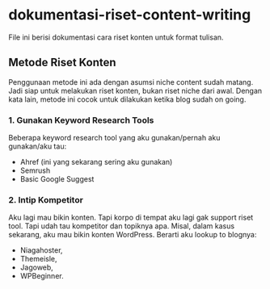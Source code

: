 # dokumentasi-riset-content-writing
File ini berisi dokumentasi cara riset konten untuk format tulisan. 

## Metode Riset Konten
Penggunaan metode ini ada dengan asumsi niche content sudah matang. Jadi siap untuk melakukan riset konten, bukan riset niche dari awal. Dengan kata lain, metode ini cocok untuk dilakukan ketika blog sudah on going. 

### 1. Gunakan Keyword Research Tools
Beberapa keyword research tool yang aku gunakan/pernah aku gunakan/aku tau:
- Ahref (ini yang sekarang sering aku gunakan)
- Semrush
- Basic Google Suggest

### 2. Intip Kompetitor
Aku lagi mau bikin konten. Tapi korpo di tempat aku lagi gak support riset tool. Tapi udah tau kompetitor dan topiknya apa. Misal, dalam kasus sekarang, aku mau bikin konten WordPress. Berarti aku lookup to blognya:
- Niagahoster,
- Themeisle,
- Jagoweb,
- WPBeginner. 
